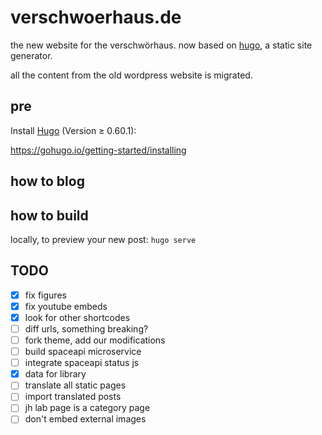 verschwoerhaus.de
=================

the new website for the verschwörhaus. now based on [hugo](https://gohugo.io), a static site generator.

all the content from the old wordpress website is migrated.

pre
---
Install [Hugo](https://gohugo.io) (Version ≥ 0.60.1):

https://gohugo.io/getting-started/installing


how to blog
-----------


how to build
------------

locally, to preview your new post: `hugo serve`



TODO
----
- [x] fix figures 
- [x] fix youtube embeds
- [x] look for other shortcodes
- [ ] diff urls, something breaking?
- [ ] fork theme, add our modifications
- [ ] build spaceapi microservice
- [ ] integrate spaceapi status js
- [x] data for library
- [ ] translate all static pages
- [ ] import translated posts
- [ ] jh lab page is a category page
- [ ] don't embed external images